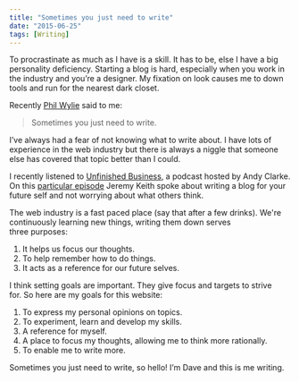 ```yaml
---
title: "Sometimes you just need to write"
date: "2015-06-25"
tags: [Writing]
---
```


To procrastinate as much as I have is a skill. It has to be, else I have a big personality deficiency. Starting a blog is hard, especially when you work in the industry and you’re a designer. My fixation on look causes me to down tools and run for the nearest dark closet.

Recently [Phil Wylie](http://www.philwylie.co.uk/) said to me:

> Sometimes you just need to write.

I’ve always had a fear of not knowing what to write about. I have lots of experience in the web industry but there is always a niggle that someone else has covered that topic better than I could.

I recently listened to [Unfinished Business](http://www.unfinished.bz/), a podcast hosted by Andy Clarke. On this [particular episode](http://www.unfinished.bz/110) Jeremy Keith spoke about writing a blog for your future self and not worrying about what others think.

The web industry is a fast paced place (say that after a few drinks). We're continuously learning new things, writing them down serves three purposes:

1. It helps us focus our thoughts.
2. To help remember how to do things.
3. It acts as a reference for our future selves.

I think setting goals are important. They give focus and targets to strive for. So here are my goals for this website:

1. To express my personal opinions on topics.
2. To experiment, learn and develop my skills.
3. A reference for myself.
4. A place to focus my thoughts, allowing me to think more rationally.
5. To enable me to write more.

Sometimes you just need to write, so hello! I’m Dave and this is me writing.
